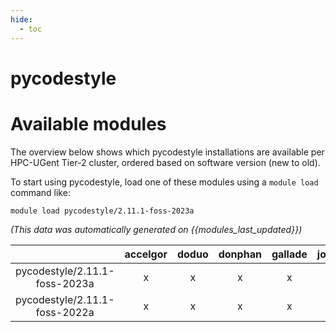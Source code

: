 ```yaml
---
hide:
  - toc
---
```


pycodestyle
===========

# Available modules


The overview below shows which pycodestyle installations are available per HPC-UGent Tier-2 cluster, ordered based on software version (new to old).

To start using pycodestyle, load one of these modules using a `module load` command like:

```shell
module load pycodestyle/2.11.1-foss-2023a
```

*(This data was automatically generated on {{modules_last_updated}})*  

| |accelgor|doduo|donphan|gallade|joltik|shinx|skitty|
| :---: | :---: | :---: | :---: | :---: | :---: | :---: | :---: |
|pycodestyle/2.11.1-foss-2023a|x|x|x|x|x|x|x|
|pycodestyle/2.11.1-foss-2022a|x|x|x|x|x|-|x|
